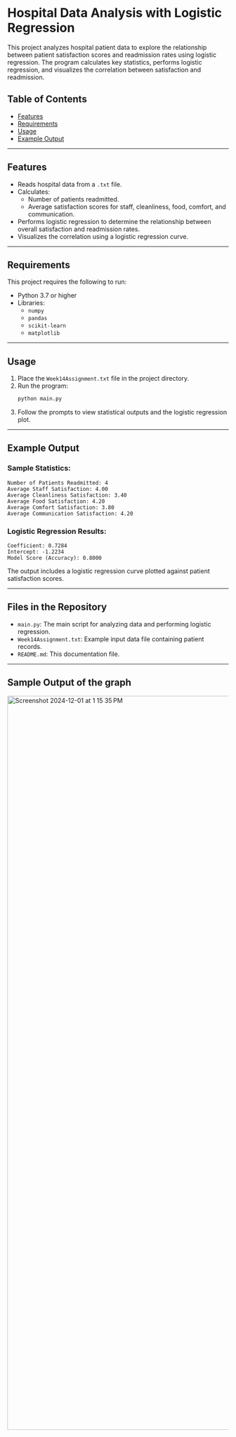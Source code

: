 # Hospital Data Analysis with Logistic Regression

This project analyzes hospital patient data to explore the relationship between patient satisfaction scores and readmission rates using logistic regression. The program calculates key statistics, performs logistic regression, and visualizes the correlation between satisfaction and readmission.

## Table of Contents
- [Features](#features)
- [Requirements](#requirements)
- [Usage](#usage)
- [Example Output](#example-output)

---

## Features
- Reads hospital data from a `.txt` file.
- Calculates:
  - Number of patients readmitted.
  - Average satisfaction scores for staff, cleanliness, food, comfort, and communication.
- Performs logistic regression to determine the relationship between overall satisfaction and readmission rates.
- Visualizes the correlation using a logistic regression curve.

---

## Requirements
This project requires the following to run:
- Python 3.7 or higher
- Libraries:
  - `numpy`
  - `pandas`
  - `scikit-learn`
  - `matplotlib`

---

## Usage
1. Place the `Week14Assignment.txt` file in the project directory.
2. Run the program:
   ```bash
   python main.py
   ```
3. Follow the prompts to view statistical outputs and the logistic regression plot.

---

## Example Output
### Sample Statistics:
```
Number of Patients Readmitted: 4
Average Staff Satisfaction: 4.00
Average Cleanliness Satisfaction: 3.40
Average Food Satisfaction: 4.20
Average Comfort Satisfaction: 3.80
Average Communication Satisfaction: 4.20
```

### Logistic Regression Results:
```
Coefficient: 0.7284
Intercept: -1.2234
Model Score (Accuracy): 0.8000
```

The output includes a logistic regression curve plotted against patient satisfaction scores.

---

## Files in the Repository
- `main.py`: The main script for analyzing data and performing logistic regression.
- `Week14Assignment.txt`: Example input data file containing patient records.
- `README.md`: This documentation file.

---
## Sample Output of the graph
<img width="1672" alt="Screenshot 2024-12-01 at 1 15 35 PM" src="https://github.com/user-attachments/assets/77e6b2be-bea9-4ef3-81b3-603fdbb8705e">
